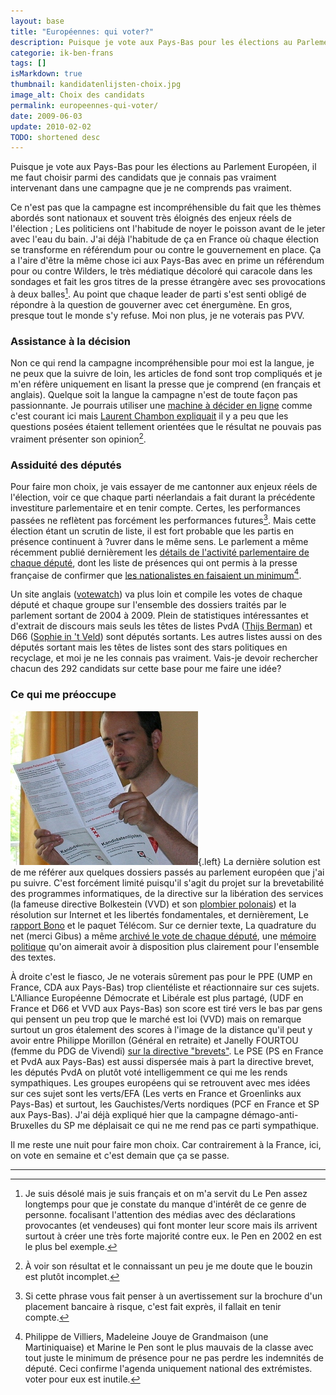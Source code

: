 ```yaml
---
layout: base
title: "Européennes: qui voter?"
description: Puisque je vote aux Pays-Bas pour les élections au Parlement Européen, il me faut choisir parmi des candidats que je connais pas vraiment intervenant dans une
categorie: ik-ben-frans
tags: []
isMarkdown: true
thumbnail: kandidatenlijsten-choix.jpg
image_alt: Choix des candidats
permalink: europeennes-qui-voter/
date: 2009-06-03
update: 2010-02-02
TODO: shortened desc
---
```


Puisque je vote aux Pays-Bas pour les élections au Parlement Européen, il me faut choisir parmi des candidats que je connais pas vraiment intervenant dans une campagne que je ne comprends pas vraiment.

Ce n'est pas que la campagne est incompréhensible du fait que les thèmes abordés sont nationaux et souvent très éloignés des enjeux réels de l'élection ; Les politiciens ont l'habitude de noyer le poisson avant de le jeter avec l'eau du bain. J'ai déjà l'habitude de ça en France où chaque élection se transforme en référendum pour ou contre le gouvernement en place. Ça a l'aire d'être la même chose ici aux Pays-Bas avec en prime un référendum pour ou contre Wilders, le très médiatique décoloré qui caracole dans les sondages et fait les gros titres de la presse étrangère avec ses provocations à deux balles[^1]. Au point que chaque leader de parti s'est senti obligé de répondre à la question de gouverner avec cet énergumène. En gros, presque tout le monde s'y refuse. Moi non plus, je ne voterais pas PVV.

### Assistance à la décision

Non ce qui rend la campagne incompréhensible pour moi est la langue, je ne peux que la suivre de loin, les articles de fond sont trop compliqués et je m'en réfère uniquement en lisant la presse que je comprend (en français et anglais). Quelque soit la langue la campagne n'est de toute façon pas passionnante. Je pourrais utiliser une [machine à décider en ligne](/les-machines-a-decider) comme c'est courant ici mais [Laurent Chambon expliquait](http://kreukreuscopie.blogspot.com/2009/05/faites-votre-shopping-politique.html) il y a peu que les questions posées étaient tellement orientées que le résultat ne pouvais pas vraiment présenter son opinion[^2].


### Assiduité des députés

Pour faire mon choix, je vais essayer de me cantonner aux enjeux réels de l'élection, voir ce que chaque parti néerlandais a fait durant la précédente investiture parlementaire et en tenir compte. Certes, les performances passées ne reflètent pas forcément les performances futures[^3]. Mais cette élection étant un scrutin de liste, il est fort probable que les partis en présence continuent à ?uvrer dans le même sens. Le parlement a même récemment publié dernièrement les [détails de l'activité parlementaire de chaque député](http://www.europarl.europa.eu/members/expert/alphaOrder.do?language=FR), dont les liste de présences qui ont permis à la presse française de confirmer que [les nationalistes en faisaient un minimum](http://www.bakchich.info/Des-eurodeputes-francais-pas,07713.html)[^4]. 

Un site anglais ([votewatch](http://votewatch.eu/cx_rezultate_cautare.php?tip_cautare=search_meps&search_pressed=1)) va plus loin et compile les votes de chaque député et chaque groupe sur l'ensemble des dossiers traités par le parlement sortant de 2004 à 2009. Plein de statistiques intéressantes et d'extrait de discours mais seuls les têtes de listes PvdA ([Thijs Berman](http://votewatch.eu/cx_parlamentar_detalii.php?euro_parlamentar_id=50&lang=en&eps=0)) et D66 ([Sophie in 't Veld](http://votewatch.eu/cx_parlamentar_detalii.php?euro_parlamentar_id=305&lang=en&eps=0)) sont députés sortants. Les autres listes aussi on des députés sortant mais les têtes de listes sont des stars politiques en recyclage, et moi je ne les connais pas vraiment. Vais-je devoir rechercher chacun des 292 candidats sur cette base pour me faire une idée?

### Ce qui me préoccupe

![Choix des candidats](kandidatenlijsten-choix.jpg){.left}
La dernière solution est de me référer aux quelques dossiers passés au parlement européen que j'ai pu suivre. C'est forcément limité puisqu'il s'agit du projet sur la brevetabilité des programmes informatiques, de la directive sur la libération des services (la fameuse directive Bolkestein (VVD) et son [plombier polonais](/le-retour-du-plombier-polonais)) et la résolution sur Internet et les libertés fondamentales, et dernièrement, Le [rapport Bono](http://www.eff.org/issues/eff-europe/bono-cult-amendments) et le paquet Télécom. Sur ce dernier texte, La quadrature du net (merci Gibus) a même [archivé le vote de chaque député](http://www.laquadrature.net/wiki/Telecoms_package_directives_1st_reading), une [mémoire politique](http://www.laquadrature.net/wiki/Political_Memory) qu'on aimerait avoir à disposition plus clairement pour l'ensemble des textes.

À droite c'est le fiasco, Je ne voterais sûrement pas pour le PPE (UMP en France, CDA aux Pays-Bas) trop clientéliste et réactionnaire sur ces sujets. L'Alliance Européenne Démocrate et Libérale est plus partagé, (UDF en France et D66 et VVD aux Pays-Bas) son score est tiré vers le bas par gens qui pensent un peu trop que le marché est loi (VVD) mais on remarque surtout un gros étalement des scores à l'image de la distance qu'il peut y avoir entre Philippe Morillon (Général en retraite) et Janelly FOURTOU (femme du PDG de Vivendi) [sur la directive "brevets"](http://www.laquadrature.net/wiki/Software_patents_directive_1st_reading_ALDE). Le PSE (PS en France et PvdA aux Pays-Bas) est aussi dispersée mais à part la directive brevet, les députés PvdA on plutôt voté intelligemment ce qui me les rends sympathiques. Les groupes européens qui se retrouvent avec mes idées sur ces sujet sont les verts/EFA (Les verts en France et Groenlinks aux Pays-Bas) et surtout, les Gauchistes/Verts nordiques (PCF en France et SP aux Pays-Bas). J'ai déjà expliqué hier que la campagne démago-anti-Bruxelles du SP me déplaisait ce qui ne me rend pas ce parti sympathique.

Il me reste une nuit pour faire mon choix. Car contrairement à la France, ici, on vote en semaine et c'est demain que ça se passe.

---
[^1]: Je suis désolé mais je suis français et on m'a servit du Le Pen assez longtemps pour que je constate du manque d'intérêt de ce genre de personne. focalisant l'attention des médias avec des déclarations provocantes (et vendeuses) qui font monter leur score mais ils arrivent surtout à créer une très forte majorité contre eux. le Pen en 2002 en est le plus bel exemple.
[^2]: À voir son résultat et le connaissant un peu je me doute que le bouzin est plutôt incomplet.
[^3]: Si cette phrase vous fait penser à un avertissement sur la brochure d'un placement bancaire à risque, c'est fait exprès, il fallait en tenir compte.
[^4]: Philippe de Villiers, Madeleine Jouye de Grandmaison (une Martiniquaise) et Marine le Pen sont le plus mauvais de la classe avec tout juste le minimum de présence pour ne pas perdre les indemnités de député. Ceci confirme l'agenda uniquement national des extrémistes. voter pour eux est inutile.
<!-- post notes:
http://www.letelegramme.com/ig/dossiers/europeennes_2009/parlement-europeen-des-bretons-assidus-15-05-2009-380570.php
--->
